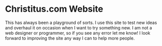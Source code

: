 # Christitus.com Website

This has always been a playground of sorts. I use this site to test new ideas and overhaul it on occasion when I want to try something new. I am not a web designer or programmer, so if you see any error let me know! I look forward to improving the site any way I can to help more people. 
